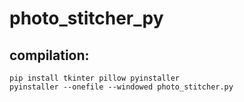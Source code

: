 # photo_stitcher_py

## compilation:
    pip install tkinter pillow pyinstaller
    pyinstaller --onefile --windowed photo_stitcher.py
